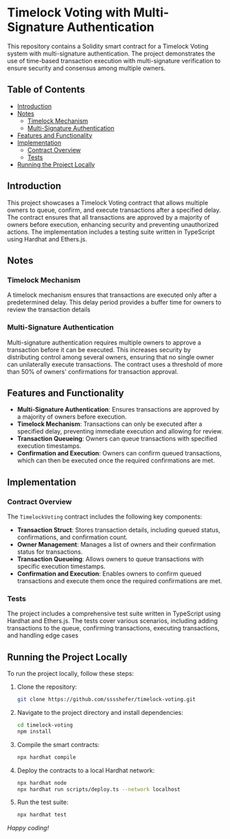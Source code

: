 # Timelock Voting with Multi-Signature Authentication

This repository contains a Solidity smart contract for a Timelock Voting system with multi-signature authentication. The project demonstrates the use of time-based transaction execution with multi-signature verification to ensure security and consensus among multiple owners.

## Table of Contents

- [Introduction](#introduction)
- [Notes](#notes)
  - [Timelock Mechanism](#timelock-mechanism)
  - [Multi-Signature Authentication](#multi-signature-authentication)
- [Features and Functionality](#features-and-functionality)
- [Implementation](#implementation)
  - [Contract Overview](#contract-overview)
  - [Tests](#tests)
- [Running the Project Locally](#running-the-project-locally)

## Introduction

This project showcases a Timelock Voting contract that allows multiple owners to queue, confirm, and execute transactions after a specified delay. The contract ensures that all transactions are approved by a majority of owners before execution, enhancing security and preventing unauthorized actions. The implementation includes a testing suite written in TypeScript using Hardhat and Ethers.js.

## Notes

### Timelock Mechanism

A timelock mechanism ensures that transactions are executed only after a predetermined delay. This delay period provides a buffer time for owners to review the transaction details

### Multi-Signature Authentication

Multi-signature authentication requires multiple owners to approve a transaction before it can be executed. This increases security by distributing control among several owners, ensuring that no single owner can unilaterally execute transactions. The contract uses a threshold of more than 50% of owners' confirmations for transaction approval.

## Features and Functionality

- **Multi-Signature Authentication**: Ensures transactions are approved by a majority of owners before execution.
- **Timelock Mechanism**: Transactions can only be executed after a specified delay, preventing immediate execution and allowing for review.
- **Transaction Queueing**: Owners can queue transactions with specified execution timestamps.
- **Confirmation and Execution**: Owners can confirm queued transactions, which can then be executed once the required confirmations are met.

## Implementation

### Contract Overview

The `TimelockVoting` contract includes the following key components:

- **Transaction Struct**: Stores transaction details, including queued status, confirmations, and confirmation count.
- **Owner Management**: Manages a list of owners and their confirmation status for transactions.
- **Transaction Queueing**: Allows owners to queue transactions with specific execution timestamps.
- **Confirmation and Execution**: Enables owners to confirm queued transactions and execute them once the required confirmations are met.

### Tests

The project includes a comprehensive test suite written in TypeScript using Hardhat and Ethers.js. The tests cover various scenarios, including adding transactions to the queue, confirming transactions, executing transactions, and handling edge cases

## Running the Project Locally

To run the project locally, follow these steps:

1. Clone the repository:
    ```bash
    git clone https://github.com/sssshefer/timelock-voting.git
    ```

2. Navigate to the project directory and install dependencies:
    ```bash
    cd timelock-voting
    npm install
    ```

3. Compile the smart contracts:
    ```bash
    npx hardhat compile
    ```

4. Deploy the contracts to a local Hardhat network:
    ```bash
    npx hardhat node
    npx hardhat run scripts/deploy.ts --network localhost
    ```

5. Run the test suite:
    ```bash
    npx hardhat test
    ```

*Happy coding!*
